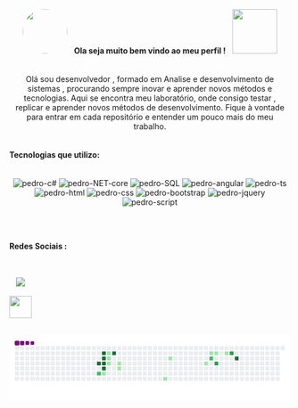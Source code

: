 <div align="center">
    <img style="border-radius:80px;" src="https://c.tenor.com/gSfixE9nP7EAAAAC/cat-type.gif" width="80" height="80" />  &nbsp;  <b>Ola seja muito bem vindo ao meu perfil !</b>  &nbsp;  <img src="https://c.tenor.com/jNgKSlUpmkEAAAAC/typing-laptop.gif" width="80" height="80" />
</div>
  <br/><br/>
  <div style="display:flex; text-align:center;" align="center">
   Olá sou desenvolvedor , formado em Analise e desenvolvimento de sistemas , procurando sempre inovar e aprender novos métodos e tecnologias. Aqui se encontra meu laboratório, onde consigo testar , replicar e aprender novos métodos de desenvolvimento. Fique à vontade para entrar em cada repositório e entender um pouco mais do meu trabalho.
  </div>
  <br/><br/>
   <div style="display:flex; text-align:center;" align="center">
      <b>Tecnologias que utilizo:</b>
  </div>
   <br/><br/>
<div align="center" style="display:inline-block;">
  <img src="https://cdn.jsdelivr.net/gh/devicons/devicon/icons/csharp/csharp-original.svg" alt="pedro-c#" height="40" width="40" />
  <img src="https://cdn.jsdelivr.net/gh/devicons/devicon/icons/dotnetcore/dotnetcore-original.svg" alt="pedro-NET-core" height="40" width="40" />
  <img src="https://cdn.jsdelivr.net/gh/devicons/devicon/icons/microsoftsqlserver/microsoftsqlserver-plain-wordmark.svg" alt="pedro-SQL" height="40" width="40" />
  <img src="https://cdn.jsdelivr.net/gh/devicons/devicon/icons/angularjs/angularjs-original.svg" alt="pedro-angular" height="40" width="40" />
  <img src="https://cdn.jsdelivr.net/gh/devicons/devicon/icons/typescript/typescript-original.svg" alt="pedro-ts" height="40" width="40" />
  <img src="https://cdn.jsdelivr.net/gh/devicons/devicon/icons/html5/html5-original-wordmark.svg" alt="pedro-html" height="40" width="40" />
  <img src="https://cdn.jsdelivr.net/gh/devicons/devicon/icons/css3/css3-original-wordmark.svg"  alt="pedro-css" height="40" width="40" />
  <img src="https://cdn.jsdelivr.net/gh/devicons/devicon/icons/bootstrap/bootstrap-original.svg" alt="pedro-bootstrap" height="40" width="40" />    
  <img src="https://cdn.jsdelivr.net/gh/devicons/devicon/icons/jquery/jquery-original-wordmark.svg" alt="pedro-jquery" height="40" width="40"  />
  <img src="https://cdn.jsdelivr.net/gh/devicons/devicon/icons/javascript/javascript-original.svg" alt="pedro-script" height="40" width="40" />
</div>
  
<br/><br/>
   <div style="display:flex; text-align:center;" align="center">
      <b>Redes Sociais :</b>
  </div>
  <br/><br/>
<div style="display:inline-block;" align="center">
  
   <a href="https://www.linkedin.com/in/pedro-vin%C3%ADcius-rodrigues-furlan-a691bb10a/" target="_blank"><img src="https://img.shields.io/badge/-LinkedIn-%230077B5?style=for-the-badge&logo=linkedin&logoColor=white" target="_blank"></a> 
  
  
 <a href="https://www.linkedin.com/in/pedro-vin%C3%ADcius-rodrigues-furlan-a691bb10a/" target="_blank"><img src="https://cdn.jsdelivr.net/gh/devicons/devicon/icons/facebook/facebook-original.svg" height="40" width="40" /></a>

</div>
   
 ![snake gif](https://github.com/pedrops123/pedrops123/blob/output/github-contribution-grid-snake.gif)
  <!--
**pedrops123/pedrops123** is a ✨ _special_ ✨ repository because its `README.md` (this file) appears on your GitHub profile.

Here are some ideas to get you started:

- 🔭 I’m currently working on ...
- 🌱 I’m currently learning ...
- 👯 I’m looking to collaborate on ...
- 🤔 I’m looking for help with ...
- 💬 Ask me about ...
- 📫 How to reach me: ...
- 😄 Pronouns: ...
- ⚡ Fun fact: ...

-->
